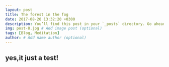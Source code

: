 ```yaml
---
layout: post
title: The forest in the fog
date: 2017-08-20 13:32:20 +0300
description: You’ll find this post in your `_posts` directory. Go ahead and edit it and re-build the site to see your changes. # Add post description (optional)
img: post-8.jpg # Add image post (optional)
tags: [Blog, Meditation]
author: # Add name author (optional)
---
```


## yes,it just a test!
